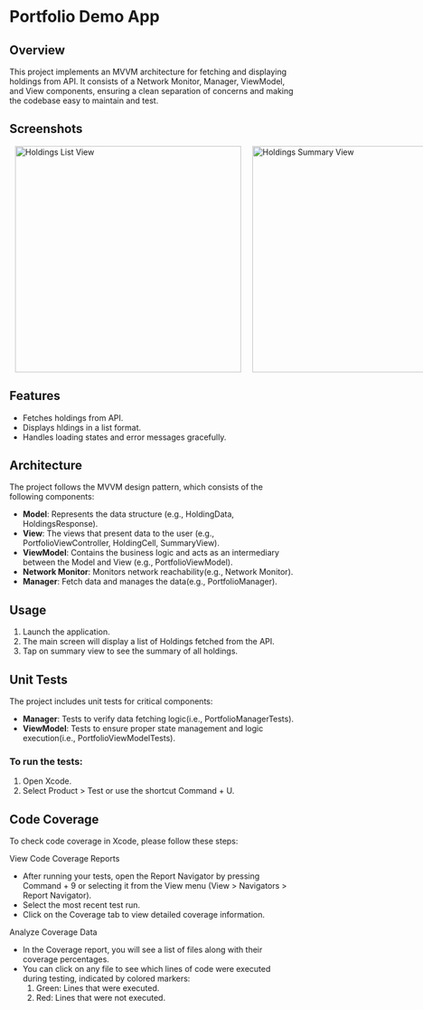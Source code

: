 # Portfolio Demo App

## Overview
This project implements an MVVM architecture for fetching and displaying holdings from API. It consists of a Network Monitor, Manager, ViewModel, and View components, ensuring a clean separation of concerns and making the codebase easy to maintain and test.

## Screenshots
<div style="display: flex; justify-content: space-around;">
    <img src="https://github.com/user-attachments/assets/437c1302-8f34-45b6-a233-3df8a0cfc07c" height="400" alt="Holdings List View" style="margin: 0 10px;">
    <img src="https://github.com/user-attachments/assets/e2558489-4822-44d7-a573-e56edee184f7" height="400" alt="Holdings Summary View" style="margin: 0 10px;">
</div>

## Features
* Fetches holdings from API.
* Displays hldings in a list format.
* Handles loading states and error messages gracefully.

## Architecture
The project follows the MVVM design pattern, which consists of the following components:
* **Model**: Represents the data structure (e.g., HoldingData, HoldingsResponse).
* **View**: The views that present data to the user (e.g., PortfolioViewController, HoldingCell, SummaryView).
* **ViewModel**: Contains the business logic and acts as an intermediary between the Model and View (e.g., PortfolioViewModel).
* **Network Monitor**: Monitors network reachability(e.g., Network Monitor).
* **Manager**: Fetch data and manages the data(e.g., PortfolioManager).

## Usage
1. Launch the application.
2. The main screen will display a list of Holdings fetched from the API.
3. Tap on summary view to see the summary of all holdings.

## Unit Tests
The project includes unit tests for critical components:
* **Manager**: Tests to verify data fetching logic(i.e., PortfolioManagerTests).
* **ViewModel**: Tests to ensure proper state management and logic execution(i.e., PortfolioViewModelTests).
### To run the tests:
1. Open Xcode.
2. Select Product > Test or use the shortcut Command + U.

## Code Coverage
To check code coverage in Xcode, please follow these steps:

View Code Coverage Reports
* After running your tests, open the Report Navigator by pressing Command + 9 or selecting it from the View menu (View > Navigators > Report Navigator).
* Select the most recent test run.
* Click on the Coverage tab to view detailed coverage information.

Analyze Coverage Data
* In the Coverage report, you will see a list of files along with their coverage percentages.
* You can click on any file to see which lines of code were executed during testing, indicated by colored markers:
   1. Green: Lines that were executed.
   2. Red: Lines that were not executed.
